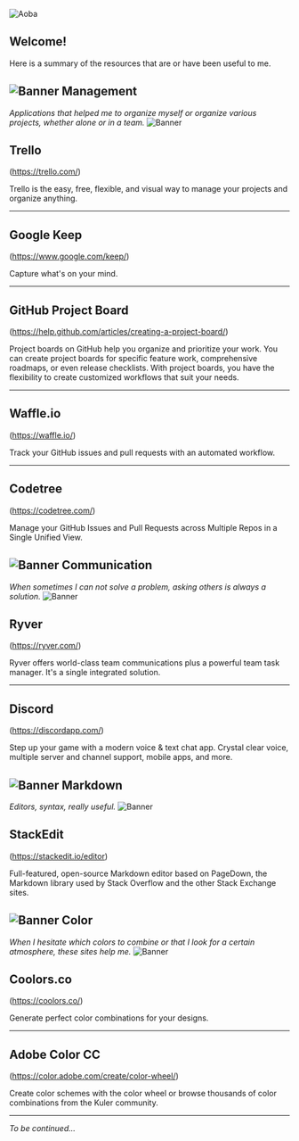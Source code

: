 ![Aoba](https://i.imgur.com/oPoMZHn.png)

Welcome!
-------------
Here is a summary of the resources that are or have been useful to me.


![Banner](https://i.imgur.com/Yr2oIlu.png)
Management
-------------
*Applications that helped me to organize myself or organize various projects, whether alone or in a team.*
![Banner](https://i.imgur.com/Yr2oIlu.png)

Trello
----------
(https://trello.com/)

Trello is the easy, free, flexible, and visual way to manage your projects and organize anything.

----------

Google Keep
-------------
(https://www.google.com/keep/)

Capture what's on your mind.

----------

GitHub Project Board
-------------
(https://help.github.com/articles/creating-a-project-board/)

Project boards on GitHub help you organize and prioritize your work. You can create project boards for specific feature work, comprehensive roadmaps, or even release checklists. With project boards, you have the flexibility to create customized workflows that suit your needs.

----------

Waffle.io
-------------
(https://waffle.io/)

Track your GitHub issues and pull requests with an automated workflow.

----------

Codetree
-------------
(https://codetree.com/)

Manage your GitHub Issues and Pull Requests across Multiple Repos in a Single Unified View.

![Banner](https://i.imgur.com/Yr2oIlu.png)
Communication
-------------
*When sometimes I can not solve a problem, asking others is always a solution.*
![Banner](https://i.imgur.com/Yr2oIlu.png)

Ryver
-------------
(https://ryver.com/)

Ryver offers world-class team communications plus a powerful team task manager. It's a single integrated solution.

----------

Discord
-------------
(https://discordapp.com/)

Step up your game with a modern voice & text chat app. Crystal clear voice, multiple server and channel support, mobile apps, and more.

![Banner](https://i.imgur.com/Yr2oIlu.png)
Markdown
-------------
*Editors, syntax, really useful.*
![Banner](https://i.imgur.com/Yr2oIlu.png)

StackEdit
-------------
(https://stackedit.io/editor)

Full-featured, open-source Markdown editor based on PageDown, the Markdown library used by Stack Overflow and the other Stack Exchange sites.

![Banner](https://i.imgur.com/Yr2oIlu.png)
Color
-------------
*When I hesitate which colors to combine or that I look for a certain atmosphere, these sites help me.*
![Banner](https://i.imgur.com/Yr2oIlu.png)

Coolors.co
-------------
(https://coolors.co/)

Generate perfect color combinations for your designs.

----------

Adobe Color CC
-------------
(https://color.adobe.com/create/color-wheel/)

Create color schemes with the color wheel or browse thousands of color combinations from the Kuler community.

----------


*To be continued...* 
